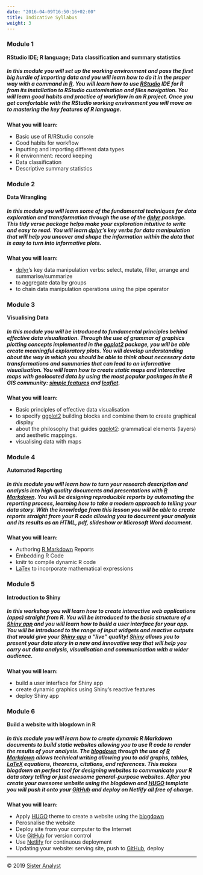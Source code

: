 ```yaml
---
date: "2016-04-09T16:50:16+02:00"
title: Indicative Syllabus
weight: 3
---
```


### Module 1

**RStudio IDE; R language; Data classification and summary statistics**

##### In this module you will set up the working environment and pass the first big hurdle of importing data and you will learn how to do it in the proper way with a command in [R](https://www.r-project.org). You will learn how to use [RStudio](https://rstudio.com) IDE for R from its installation to RStudio customisation and files navigation. You will learn good habits and practice of workflow in an R project. Once you get comfortable with the RStudio working environment you will move on to mastering the key features of R language.

**What you will learn:**

* Basic use of R/RStudio console
* Good habits for workflow
* Inputting and importing different data types
* R environment: record keeping
* Data classification
* Descriptive summary statistics


### Module 2

**Data Wrangling**

##### In this module you will learn some of the fundamental techniques for data exploration and transformation through the use of the [dplyr](https://cran.r-project.org/web/packages/dplyr/index.html) package. This tidy verse package helps make your exploration intuitive to write and easy to read. You will learn [dplyr](https://cran.r-project.org/web/packages/dplyr/index.html)’s key verbs for data manipulation that will help you uncover and shape the information within the data that is easy to turn into informative plots. 

**What you will learn:**

* [dplyr](https://cran.r-project.org/web/packages/dplyr/index.html)’s key data manipulation verbs: select, mutate, filter, arrange and summarise/summarize
* to aggregate data by groups
* to chain data manipulation operations using the pipe operator


### Module 3

**Visualising Data**

##### In this module you will be introduced to fundamental principles behind effective data visualisation. Through the use of grammar of graphics plotting concepts implemented in the [ggplot2](https://cran.r-project.org/web/packages/ggplot2/index.html) package, you will be able create meaningful exploratory plots. You will develop understanding about the way in which you should be able to think about necessary data transformations and summaries that can lead to an informative visualisation. You will learn how to create static maps and interactive maps with geolocated data by using the most popular packages in the R GIS community: [simple features](https://cran.r-project.org/web/packages/sf/index.html) and [leaflet](https://cran.r-project.org/web/packages/leaflet/index.html).

**What you will learn:**

* Basic principles of effective data visualisation
* to specify [ggplot2](https://cran.r-project.org/web/packages/ggplot2/index.html) building blocks and combine them to create graphical display
* about the philosophy that guides [ggplot2](https://cran.r-project.org/web/packages/ggplot2/index.html): grammatical elements (layers) and aesthetic mappings.
* visualising data with maps


### Module 4

**Automated Reporting**

##### In this module you will learn how to turn your research description and analysis into high quality documents and presentations with [R Markdown](https://rmarkdown.rstudio.com). You will be designing reproducible reports by automating the reporting process, learning how to take a modern approach to telling your data story. With the knowledge from this lesson you will be able to create reports straight from your R code allowing you to document your analysis and its results as an HTML, pdf, slideshow or Microsoft Word document.

**What you will learn:**

*	Authoring [R Markdown](https://rmarkdown.rstudio.com) Reports
*	Embedding R Code
*	knitr to compile dynamic R code
*	[LaTex](https://www.latex-project.org) to incorporate mathematical expressions



### Module 5

**Introduction to Shiny**

##### In this workshop you will learn how to create interactive web applications (apps) straight from R. You will be introduced to the basic structure of a [Shiny app](https://shiny.rstudio.com) and you will learn how to build a user interface for your app. You will be introduced to the range of input widgets and reactive outputs that would give your [Shiny app](https://shiny.rstudio.com) a “live” quality! [Shiny](https://cran.r-project.org/web/packages/shiny/index.html) allows you to present your data story in a new and innovative way that will help you carry out data analysis, visualisation and communication with a wider audience.

**What you will learn:**

* build a user interface for Shiny app
*	create dynamic graphics using Shiny‘s reactive features
* deploy Shiny app


### Module 6

**Build a website with blogdown in R**

##### In this module you will learn how to create dynamic R Markdown documents to build static websites allowing you to use R code to render the results of your analysis. The [blogdown](https://bookdown.org/yihui/blogdown/) through the use of [R Markdown](https://bookdown.org/yihui/rmarkdown/) allows technical writing allowing you to add graphs, tables, [LaTeX](https://www.latex-project.org) equations, theorems, citations, and references. This makes blogdown an perfect tool for designing websites to communicate your R data story telling or just awesome general-purpose websites. After you create your awesome website using the blogdown and [HUGO](https://gohugo.io) template you will push it onto your [GitHub](https://github.com) and deploy on Netlify all free of charge.  


**What you will learn:**

*	Apply [HUGO](https://gohugo.io) theme to create a website using the [blogdown](https://cran.r-project.org/web/packages/blogdown/index.html) 
*	Perosnalise the website
*	Deploy site from your computer to the Internet
*	Use [GitHub](https://github.com/) for version control
*	Use [Netlify](https://www.netlify.com/) for continuous deployment
*	Updating your website: serving site, push to [GitHub](https://github.com/), deploy

-----------------------------
© 2019 [Sister Analyst](https://sisteranalyst.org)

